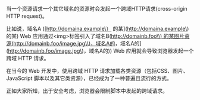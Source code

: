 当一个资源请求一个其它域名的资源时会发起一个跨域HTTP请求\(cross-origin HTTP request\)。

比如说，域名A \([http://domaina.example\） 的某](http://domaina.example\)的某\) Web 应用通过&lt;img&gt;标签引入了域名B\([http://domainb.foo\\) 的某图片资源\(http://domainb.foo/image.jpg\\)，域名A的](http://domainb.foo\)的某图片资源\([http://domainb.foo/image.jpg\\)，域名A的](http://domainb.foo/image.jpg\)，域名A的)\) Web 应用就会导致浏览器发起一个跨域 HTTP 请求。

在当今的 Web 开发中，使用跨域 HTTP 请求加载各类资源（包括CSS、图片、JavaScript 脚本以及其它类资源），已经成为了一种普遍且流行的方式。

正如大家所知，出于安全考虑，浏览器会限制脚本中发起的跨域请求。


